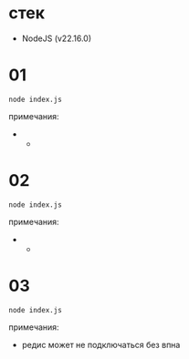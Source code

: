 # стек
- NodeJS (v22.16.0)

# 01
`node index.js`

примечания:
* -

# 02
`node index.js`

примечания:
* -

# 03
`node index.js`

примечания:
* редис может не подключаться без впна
